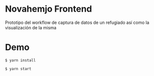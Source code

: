 # Novahemjo Frontend

Prototipo del workflow de captura de datos de un refugiado así como la visualización de la misma

# Demo

```
$ yarn install

$ yarn start
```